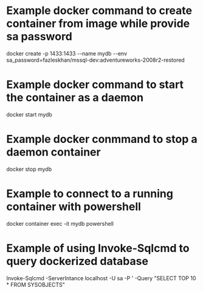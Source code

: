 # Example docker command to create container from image while provide sa password

docker create -p 1433:1433 --name mydb --env sa_password=<YOUR SA PASSWORD>fazleskhan/mssql-dev:adventureworks-2008r2-restored

# Example docker command to start the container as a daemon

docker start mydb

# Example docker conmmand to stop a daemon container

docker stop mydb

# Example to connect to a running container with powershell

docker container exec -it mydb powershell

# Example of using Invoke-Sqlcmd to query dockerized database

Invoke-Sqlcmd -ServerIntance localhost -U sa -P '<YOUR SA PASSWORD> -Query "SELECT TOP 10 * FROM SYSOBJECTS"